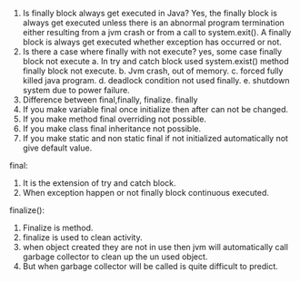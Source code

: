 1. Is finally block always get executed in Java?
Yes, the finally block is always get executed unless there is an abnormal program 
termination either resulting from a jvm crash or from a call to system.exit(). 
A finally block is always get executed whether exception has occurred or not.
2. Is there a case where finally with not execute?
yes, some case finally block not execute
a. In try and catch block used system.exist() method finally block not execute.
b. Jvm crash, out of memory.
c. forced fully killed java program.
d. deadlock condition not used finally.
e. shutdown system due to power failure.
3. Difference between final,finally, finalize.
finally
1. If you make variable final once initialize then after can not be changed.
2. If you make method final overriding not possible.
3. If you make class final inheritance not possible.
4. If you make static and non static final if not initialized automatically not give default value.

final:
1. It is the extension of try and catch block.
2. When exception happen or not finally block continuous executed.

finalize():
1. Finalize is method.
2. finalize is used to clean activity.
3. when object created they are not in use then jvm will automatically call garbage collector to clean up the un used object.
4. But when garbage collector will be called is quite difficult to predict.
